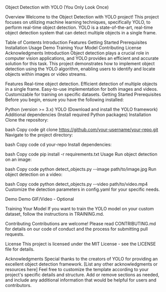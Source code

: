 Object Detection with YOLO (You Only Look Once)

Overview
Welcome to the Object Detection with YOLO project! This project focuses on utilizing machine learning techniques, specifically YOLO, to perform real-time object detection. YOLO is a state-of-the-art, real-time object detection system that can detect multiple objects in a single frame.

Table of Contents
Introduction
Features
Getting Started
Prerequisites
Installation
Usage
Demo
Training Your Model
Contributing
License
Acknowledgments
Introduction
Object detection plays a crucial role in computer vision applications, and YOLO provides an efficient and accurate solution for this task. This project demonstrates how to implement object detection using the YOLO algorithm, enabling users to identify and locate objects within images or video streams.

Features
Real-time object detection.
Efficient detection of multiple objects in a single frame.
Easy-to-use implementation for both images and videos.
Customizable for training on specific datasets.
Getting Started
Prerequisites
Before you begin, ensure you have the following installed:

Python (version >= 3.x)
YOLO (Download and install the YOLO framework)
Additional dependencies (Install required Python packages)
Installation
Clone the repository:

bash
Copy code
git clone https://github.com/your-username/your-repo.git
Navigate to the project directory:

bash
Copy code
cd your-repo
Install dependencies:

bash
Copy code
pip install -r requirements.txt
Usage
Run object detection on an image:

bash
Copy code
python detect_objects.py --image path/to/image.jpg
Run object detection on a video:

bash
Copy code
python detect_objects.py --video path/to/video.mp4
Customize the detection parameters in config.yaml for your specific needs.

Demo
Demo GIF/Video - Optional

Training Your Model
If you want to train the YOLO model on your custom dataset, follow the instructions in TRAINING.md.

Contributing
Contributions are welcome! Please read CONTRIBUTING.md for details on our code of conduct and the process for submitting pull requests.

License
This project is licensed under the MIT License - see the LICENSE file for details.

Acknowledgments
Special thanks to the creators of YOLO for providing an excellent object detection framework.
[List any other acknowledgments or resources here]
Feel free to customize the template according to your project's specific details and structure. Add or remove sections as needed, and include any additional information that would be helpful for users and contributors. 
